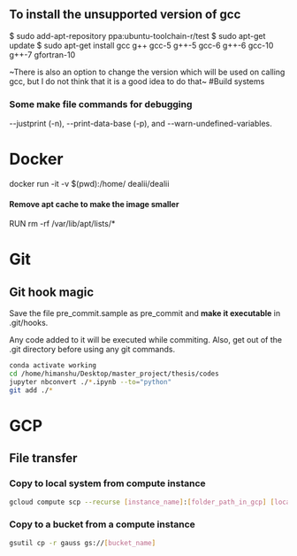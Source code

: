 ## To install the unsupported version of gcc
$ sudo add-apt-repository ppa:ubuntu-toolchain-r/test
$ sudo apt-get update
$ sudo apt-get install gcc g++ gcc-5 g++-5 gcc-6 g++-6 gcc-10 g++-7 gfortran-10

~There is also an option to change the version which will be used on calling gcc, but I do not think that it is a good idea to do that~
#Build systems
### Some make file commands for debugging
--justprint (-n), --print-data-base (-p), and --warn-undefined-variables.

# Docker
docker run -it -v $(pwd):/home/ dealii/dealii
#### Remove apt cache to make the image smaller
RUN rm -rf /var/lib/apt/lists/*


# Git
## Git hook magic
Save the file pre_commit.sample as pre_commit and __make it executable__ in .git/hooks.

Any code added to it will be executed while commiting.
Also, get out of the .git directory before using any git commands.
```bash
conda activate working
cd /home/himanshu/Desktop/master_project/thesis/codes
jupyter nbconvert ./*.ipynb --to="python"
git add ./*
```

# GCP
## File transfer
### Copy to local system from compute instance 
```bash
gcloud compute scp --recurse [instance_name]:[folder_path_in_gcp] [local_dir]
```
### Copy to a bucket from a compute instance 
```bash
gsutil cp -r gauss gs://[bucket_name]
```



